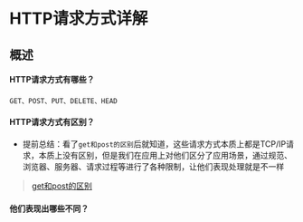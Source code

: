 # HTTP请求方式详解

## 概述

#### HTTP请求方式有哪些？

	GET、POST、PUT、DELETE、HEAD

#### HTTP请求方式有区别？

* 提前总结：看了`get和post的区别`后就知道，这些请求方式本质上都是TCP/IP请求，本质上没有区别，但是我们在应用上对他们区分了应用场景，通过规范、浏览器、服务器、请求过程等进行了各种限制，让他们表现处理就是不一样

> [get和post的区别](知识笔记/大前端/HTTP/请求/get和post的区别.md)

#### 他们表现出哪些不同？


